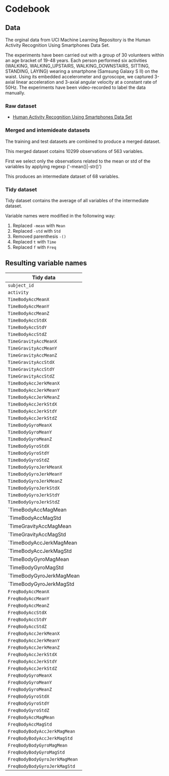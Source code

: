 Codebook
==============================================================


## Data

The orginal data from UCI Machine Learning Repository is the Human Activity Recognition Using Smartphones Data Set. 

The experiments have been carried out with a group of 30 volunteers within an age bracket of 19-48 years. Each person performed six activities (WALKING, WALKING_UPSTAIRS, WALKING_DOWNSTAIRS, SITTING, STANDING, LAYING) wearing a smartphone (Samsung Galaxy S II) on the waist. Using its embedded accelerometer and gyroscope, we captured 3-axial linear acceleration and 3-axial angular velocity at a constant rate of 50Hz. The experiments have been video-recorded to label the data manually. 

### Raw dataset

- [Human Activity Recognition Using Smartphones Data Set](https://d396qusza40orc.cloudfront.net/getdata%2Fprojectfiles%2FUCI%20HAR%20Dataset.zip ) 

### Merged and intemideate datasets

The training and test datasets are combined to produce a merged dataset.

This merged dataset cotains 10299 observations of 563 variables.

First we select only the observations related to the mean or std of the variables by applying regexp ('-mean()|-str()')

This produces an intermediate dataset of 68 variables.

### Tidy dataset

Tidy dataset contains the average of all variables of the intermediate dataset. 

Variable names were modified in the follonwing way:

 1. Replaced `-mean` with `Mean`
 2. Replaced `-std` with `Std`
 3. Removed parenthesis `-()`
 4. Replaced `t` with `Time` 
 5. Replaced `f` with `Freq` 

## Resulting variable names

 | Tidy data 
 |--------------------------
 | `subject_id`
 | `activity`
 | `TimeBodyAccMeanX`
 | `TimeBodyAccMeanY`
 | `TimeBodyAccMeanZ`
 | `TimeBodyAccStdX`
 | `TimeBodyAccStdY`
 | `TimeBodyAccStdZ`
 | `TimeGravityAccMeanX`
 | `TimeGravityAccMeanY`
 | `TimeGravityAccMeanZ`
 | `TimeGravityAccStdX`
 | `TimeGravityAccStdY`
 | `TimeGravityAccStdZ`
 | `TimeBodyAccJerkMeanX`
 | `TimeBodyAccJerkMeanY`
 | `TimeBodyAccJerkMeanZ`
 | `TimeBodyAccJerkStdX`
 | `TimeBodyAccJerkStdY`
 | `TimeBodyAccJerkStdZ`
 | `TimeBodyGyroMeanX`
 | `TimeBodyGyroMeanY`
 | `TimeBodyGyroMeanZ`
 | `TimeBodyGyroStdX`
 | `TimeBodyGyroStdY`
 | `TimeBodyGyroStdZ`
 | `TimeBodyGyroJerkMeanX`
 | `TimeBodyGyroJerkMeanY`
 | `TimeBodyGyroJerkMeanZ`
 | `TimeBodyGyroJerkStdX`
 | `TimeBodyGyroJerkStdY`
 | `TimeBodyGyroJerkStdZ`
 | `TimeBodyAccMagMean
 | `TimeBodyAccMagStd
 | `TimeGravityAccMagMean
 | `TimeGravityAccMagStd
 | `TimeBodyAccJerkMagMean
 | `TimeBodyAccJerkMagStd
 | `TimeBodyGyroMagMean
 | `TimeBodyGyroMagStd
 | `TimeBodyGyroJerkMagMean
 | `TimeBodyGyroJerkMagStd
 | `FreqBodyAccMeanX`
 | `FreqBodyAccMeanY`
 | `FreqBodyAccMeanZ`
 | `FreqBodyAccStdX`
 | `FreqBodyAccStdY`
 | `FreqBodyAccStdZ`
 | `FreqBodyAccJerkMeanX`
 | `FreqBodyAccJerkMeanY`
 | `FreqBodyAccJerkMeanZ`
 | `FreqBodyAccJerkStdX`
 | `FreqBodyAccJerkStdY`
 | `FreqBodyAccJerkStdZ`
 | `FreqBodyGyroMeanX`
 | `FreqBodyGyroMeanY`
 | `FreqBodyGyroMeanZ`
 | `FreqBodyGyroStdX`
 | `FreqBodyGyroStdY`
 | `FreqBodyGyroStdZ`
 | `FreqBodyAccMagMean`
 | `FreqBodyAccMagStd`
 | `FreqBodyBodyAccJerkMagMean`
 | `FreqBodyBodyAccJerkMagStd`
 | `FreqBodyBodyGyroMagMean`
 | `FreqBodyBodyGyroMagStd`
 | `FreqBodyBodyGyroJerkMagMean`
 | `FreqBodyBodyGyroJerkMagStd`

